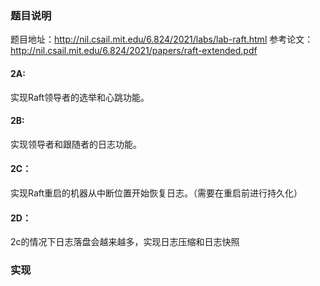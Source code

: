 
### 题目说明

题目地址：http://nil.csail.mit.edu/6.824/2021/labs/lab-raft.html
参考论文：http://nil.csail.mit.edu/6.824/2021/papers/raft-extended.pdf

#### 2A:
实现Raft领导者的选举和心跳功能。

#### 2B:
实现领导者和跟随者的日志功能。

#### 2C：
实现Raft重启的机器从中断位置开始恢复日志。（需要在重启前进行持久化）

#### 2D：
2c的情况下日志落盘会越来越多，实现日志压缩和日志快照

### 实现



